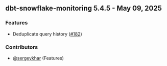 ## dbt-snowflake-monitoring 5.4.5 - May 09, 2025

### Features

- Deduplicate query history ([#182](https://github.com/get-select/dbt-snowflake-monitoring/pull/182))

### Contributors
- [@sergeykhar](https://github.com/sergeykhar) (Features)

